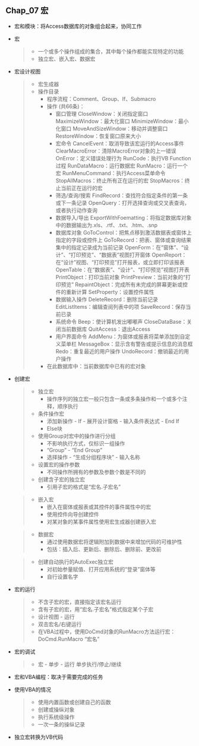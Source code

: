 ## Chap_07 宏

* 宏和模块：将Access数据库的对象组合起来，协同工作
* 宏
    > * 一个或多个操作组成的集合，其中每个操作都能实现特定的功能
    > * 独立宏、嵌入宏、数据宏

* 宏设计视图
    > * 宏生成器
    > * 操作目录
    >   * 程序流程：Comment、Group、If、Submacro
    >   * 操作 (共66条)：
    >       * 窗口管理
    >           CloseWindow：关闭指定窗口
    >           MaximizeWindow：最大化窗口
    >           MinimizeWindow：最小化窗口
    >           MoveAndSizeWindow：移动并调整窗口
    >           RestoreWindow：恢复窗口原来大小
    >       * 宏命令
    >           CancelEvent：取消导致该宏运行的Access事件
    >           ClearMacroError：清除MacroError对象的上一错误
    >           OnError：定义错误处理行为
    >           RunCode：执行VB Function过程
    >           RunDataMacro：运行数据宏
    >           RunMacro：运行一个宏
    >           RunMenuCommand：执行Access菜单命令
    >           StopAllMacros：终止所有正在运行的宏
    >           StopMacros：终止当前正在运行的宏
    >       * 筛选/查询/搜索
    >           FindRecord：查找符合指定条件的第一条或下一条记录
    >           OpenQuery：打开选择查询或交叉表查询，或者执行动作查询
    >       * 数据导入/导出
    >           ExportWithFoematting：将指定数据库对象中的数据输出为.xls、.rtf、.txt、.htm、.snp
    >       * 数据库对象
    >           GoToControl：把焦点移到激活数据表或窗体上指定的字段或控件上
    >           GoToRecord：把表、窗体或查询结果集中的指定记录成为当前记录
    >           OpenForm：在“窗体”、“设计”、“打印预览”、“数据表”视图打开窗体
    >           OpenReport：在“设计”视图、“打印预览”打开报表，或立即打印该报表
    >           OpenTable：在“数据表”、“设计”、“打印预览”视图打开表
    >           PrintObject：打印当前对象
    >           PrintPreview：当前对象的“打印预览”
    >           RepaintObject：完成所有未完成的屏幕更新或控件的重新计算
    >           SetProperty：设置控件属性
    >       * 数据输入操作
    >           DeleteRecord：删除当前记录
    >           EditListItems：编辑查阅列表中的项
    >           SaveRecord：保存当前已录
    >       * 系统命令
    >           Beep：使计算机发出嘟嘟声
    >           CloseDataBase：关闭当前数据库
    >           QuitAccess：退出Access
    >       * 用户界面命令
    >           AddMenu：为窗体或报表将菜单添加到自定义菜单栏
    >           MessageBox：显示含有警告或提示信息的消息框
    >           Redo：重复最近的用户操作
    >           UndoRecord：撤销最近的用户操作
    >   * 在此数据库中：当前数据库中已有的宏对象

* 创建宏
    > * 独立宏
    >   * 操作序列的独立宏一般只包含一条或多条操作和一个或多个注释，顺序执行
    > * 条件操作宏
    >   * 添加新操作 - If - 展开设计窗格 - 输入条件表达式 - End If
    >   * Else块
    > * 使用Group对宏中的操作进行分组
    >   * 不影响执行方式，仅标识一组操作
    >   * “Group” - “End Group”
    >   * 选择操作 - “生成分组程序块” - 输入名称
    > * 设置宏的操作参数
    >   * 不同操作所拥有的参数及参数个数是不同的
    > * 创建含子宏的独立宏
    >   * 引用子宏的格式是“宏名.子宏名”

    > * 嵌入宏
    >   * 嵌入在窗体或报表或其控件的事件属性中的宏
    >   * 使用控件向导创建控件
    >   * 对某对象的某事件属性使用宏生成器创建嵌入宏

    > * 数据宏
    >   * 通过使用数据宏将逻辑附加到数据中来增加代码的可维护性
    >   * 包括：插入后、更新后、删除后、删除前、更改前

    > * 创建自动执行的AutoExec独立宏
    >   * 对初始参量赋值、打开应用系统的“登录”窗体等
    >   * 自行设置名字

* 宏的运行
    > * 不含子宏的宏，直接指定该宏名运行
    > * 含有子宏的宏，用“宏名.子宏名”格式指定某个子宏
    > * 设计视图 - 运行
    > * 双击宏名/右键运行
    > * 在VBA过程中，使用DoCmd对象的RunMacro方法运行宏：DoCmd.RunMacro “宏名”
* 宏的调试
    > * 宏 - 单步 - 运行 单步执行/停止/继续

* 宏和VBA编程：取决于需要完成的任务
* 使用VBA的情况
    > * 使用内置函数或创建自己的函数
    > * 创建或操纵对象
    > * 执行系统级操作
    > * 一次一条的操纵记录
* 独立宏转换为VB代码